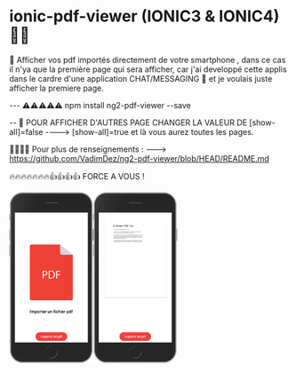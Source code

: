 # ionic-pdf-viewer (IONIC3 & IONIC4) 📁📁 

📁 Afficher vos pdf importés directement de votre smartphone , dans ce cas il n'ya que la première page qui sera afficher, car j'ai developpé 
cette applis dans le cardre d'une application CHAT/MESSAGING 📱 et je voulais juste afficher la premiere page.

--- ⚠️⚠️⚠️⚠️⚠️ npm install ng2-pdf-viewer --save

-- 🤔 POUR AFFICHER D'AUTRES PAGE CHANGER LA VALEUR DE [show-all]=false ----> [show-all]=true et là vous aurez toutes les pages.

🤔🤔🤔🤔 Pour plus de renseignements : ---> https://github.com/VadimDez/ng2-pdf-viewer/blob/HEAD/README.md

🔥🔥🔥🔥🔥🔥🔥👍👍👍👍 FORCE A VOUS !


<div style="display:flex;align-items:center;">
  <img src="https://github.com/DDieudonne/ionic-pdf-viewer/blob/master/localhost_8100_(iPhone%206_7_8)%20(1).png" width="30%">
  <img src="https://github.com/DDieudonne/ionic-pdf-viewer/blob/master/localhost_8100_(iPhone%206_7_8)%20(2).png" width="30%">
</div>

